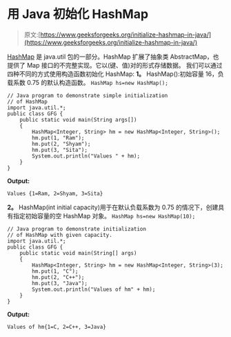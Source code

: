 # 用 Java 初始化 HashMap

> 原文:[https://www.geeksforgeeks.org/initialize-hashmap-in-java/](https://www.geeksforgeeks.org/initialize-hashmap-in-java/)

[HashMap](https://www.geeksforgeeks.org/java-util-hashmap-in-java/) 是 java.util 包的一部分。HashMap 扩展了抽象类 AbstractMap，也提供了 Map 接口的不完整实现。它以(键、值)对的形式存储数据。
我们可以通过四种不同的方式使用构造函数初始化 HashMap:
**1。**
HashMap():初始容量 16，负载系数 0.75 的默认构造函数。
`HashMap hs=new HashMap();`

```
// Java program to demonstrate simple initialization 
// of HashMap
import java.util.*;
public class GFG {
    public static void main(String args[])
    {
        HashMap<Integer, String> hm = new HashMap<Integer, String>();
        hm.put(1, "Ram");
        hm.put(2, "Shyam");
        hm.put(3, "Sita");
        System.out.println("Values " + hm);
    }
}
```

**Output:**

```
Values {1=Ram, 2=Shyam, 3=Sita}

```

**2。**
HashMap(int initial capacity)用于在默认负载系数为 0.75 的情况下，创建具有指定初始容量的空 HashMap 对象。
`HashMap hs=new HashMap(10);`

```
// Java program to demonstrate initialization 
// of HashMap with given capacity.
import java.util.*;
public class GFG {
    public static void main(String[] args)
    {
        HashMap<Integer, String> hm = new HashMap<Integer, String>(3);
        hm.put(1, "C");
        hm.put(2, "C++");
        hm.put(3, "Java");
        System.out.println("Values of hm" + hm);
    }
}
```

**Output:**

```
Values of hm{1=C, 2=C++, 3=Java}

```